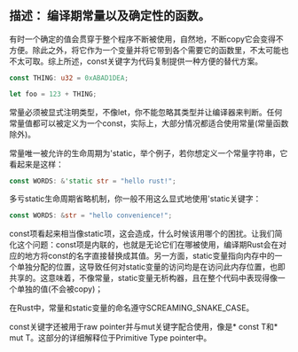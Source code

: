 ## 描述： 编译期常量以及确定性的函数。

有时一个确定的值会贯穿于整个程序不断被使用，自然地，不断copy它会变得不方便。除此之外，将它作为一个变量并将它带到各个需要它的函数里，不太可能也不太可取。综上所述，const关键字为代码复制提供一种方便的替代方案。

```rust
const THING: u32 = 0xABAD1DEA;

let foo = 123 + THING;
```
常量必须被显式注明类型，不像let，你不能忽略其类型并让编译器来判断。任何常量值都可以被定义为一个const，实际上，大部分情况都适合使用常量(常量函数除外)。

常量唯一被允许的生命周期为'static，举个例子，若你想定义一个常量字符串，它看起来是这样：

```rust
const WORDS: &'static str = "hello rust!";
```

多亏static生命周期省略机制，你一般不用这么显式地使用'static关键字：

```rust
const WORDS: &str = "hello convenience!";
```

const项看起来相当像static项，这会造成，什么时候该用哪个的困扰。让我们简化这个问题：const项是内联的，也就是无论它们在哪被使用，编译期Rust会在对应的地方将const的名字直接替换成其值。另一方面，static变量指向内存中的一个单独分配的位置，这导致任何对static变量的访问均是在访问此内存位置，也即共享的。这意味着，不像常量，static变量无析构器，且在整个代码中表现得像一个单独的值(不会被copy)；

在Rust中，常量和static变量的命名遵守SCREAMING_SNAKE_CASE。

const关键字还被用于raw pointer并与mut关键字配合使用，像是* const T和* mut T。这部分的详细解释位于Primitive Type pointer中。